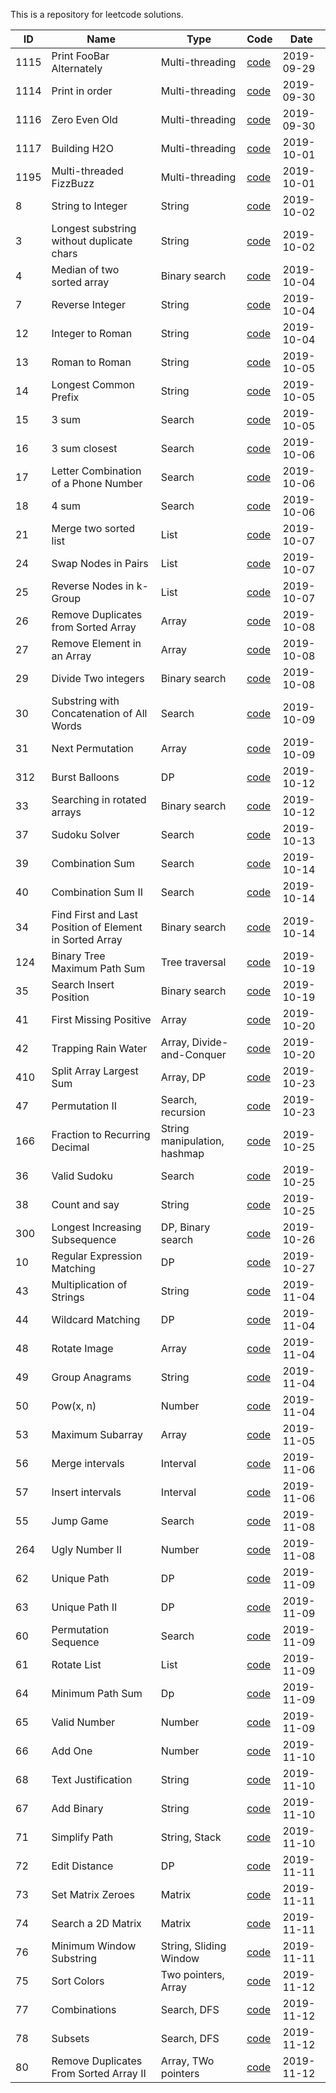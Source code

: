 This is a repository for leetcode solutions.

| ID  | Name | Type|  Code  | Date |
| ------------- |----| ----| ----| -----| 
| 1115 | Print FooBar Alternately | Multi-threading | [code](src/main/java/org/jace/cs/review/lc/multithread/p1115/README.md) | 2019-09-29 |
| 1114 | Print in order | Multi-threading | [code](src/main/java/org/jace/cs/review/lc/multithread/p1114/README.md) | 2019-09-30 |
| 1116 | Zero Even Old | Multi-threading | [code](src/main/java/org/jace/cs/review/lc/multithread/p1116/ZeroEvenOdd.java) | 2019-09-30 |
| 1117 | Building H2O | Multi-threading | [code](src/main/java/org/jace/cs/review/lc/multithread/p1117/H2OPhase.java) | 2019-10-01 |
| 1195 | Multi-threaded FizzBuzz | Multi-threading | [code](src/main/java/org/jace/cs/review/lc/multithread/p1195/FizzBuzz.java) | 2019-10-01 |
| 8 | String to Integer | String | [code](src/main/java/org/jace/cs/review/lc/string/p8/Solution.java) | 2019-10-02 |
| 3 | Longest substring without duplicate chars| String | [code](src/main/java/org/jace/cs/review/lc/string/p3/Solution.java) | 2019-10-02 |
| 4 | Median of two sorted array |Binary search |[code](src/main/java/org/jace/cs/review/lc/binaryresearch/p4/Solution.java) | 2019-10-04 |
| 7 | Reverse Integer | String | [code](src/main/java/org/jace/cs/review/lc/string/p7/Solution.java) | 2019-10-04 |
| 12 | Integer to Roman | String | [code](src/main/java/org/jace/cs/review/lc/string/p12/Solution.java) | 2019-10-04 |
| 13 | Roman to Roman | String | [code](src/main/java/org/jace/cs/review/lc/string/p13/Solution.java) | 2019-10-05 |
| 14 | Longest Common Prefix | String | [code](src/main/java/org/jace/cs/review/lc/string/p14/Solution.java) | 2019-10-05 |
| 15 | 3 sum | Search | [code](src/main/java/org/jace/cs/review/lc/search/p15/Solution.java) | 2019-10-05 |
| 16 | 3 sum closest | Search | [code](src/main/java/org/jace/cs/review/lc/search/p16/SolutionN2.java) | 2019-10-06 |
| 17 | Letter Combination of a Phone Number | Search | [code](src/main/java/org/jace/cs/review/lc/search/p17/Solution.java) | 2019-10-06 |
| 18 | 4 sum | Search | [code](src/main/java/org/jace/cs/review/lc/search/p18/Solution.java) | 2019-10-06 |
| 21 | Merge two sorted list |List | [code](src/main/java/org/jace/cs/review/lc/list/p21/Solution.java) | 2019-10-07 |
| 24 | Swap Nodes in Pairs |List | [code](src/main/java/org/jace/cs/review/lc/list/p24/Solution.java) | 2019-10-07 |
| 25 | Reverse Nodes in k-Group |List | [code](src/main/java/org/jace/cs/review/lc/list/p25/Solution.java) | 2019-10-07 |
| 26 | Remove Duplicates from Sorted Array | Array | [code](src/main/java/org/jace/cs/review/lc/array/p26/Solution.java) | 2019-10-08 |
| 27 | Remove Element in an Array | Array | [code](src/main/java/org/jace/cs/review/lc/array/p27/Solution.java) | 2019-10-08 |
| 29 | Divide Two integers | Binary search | [code](src/main/java/org/jace/cs/review/lc/binarysearch/p29/Solution.java) | 2019-10-08 |
| 30 | Substring with Concatenation of All Words |  Search | [code](src/main/java/org/jace/cs/review/lc/search/p30/Solution.java) | 2019-10-09 |
| 31 | Next Permutation |  Array | [code](src/main/java/org/jace/cs/review/lc/array/p31/Solution.java) | 2019-10-09 |
| 312 | Burst Balloons | DP | [code](src/main/java/org/jace/cs/review/lc/dp/p312/Solution.java) | 2019-10-12 |
| 33 | Searching in rotated arrays | Binary search | [code](src/main/java/org/jace/cs/review/lc/binarysearch/p33/Solution.java) | 2019-10-12 |
| 37 | Sudoku Solver | Search | [code](src/main/java/org/jace/cs/review/lc/search/p37/Solution.java) | 2019-10-13 |
| 39 | Combination Sum | Search | [code](src/main/java/org/jace/cs/review/lc/search/p39/Solution.java) | 2019-10-14 |
| 40 | Combination Sum II | Search | [code](src/main/java/org/jace/cs/review/lc/search/p40/Solution.java) | 2019-10-14 |
| 34 | Find First and Last Position of Element in Sorted Array | Binary search | [code](src/main/java/org/jace/cs/review/lc/binarysearch/p34/Solution.java) | 2019-10-14 |
|124| Binary Tree Maximum Path Sum | Tree traversal | [code](src/main/java/org/jace/cs/review/lc/tree/p124/Solution.java) | 2019-10-19|
|35| Search Insert Position | Binary search | [code](src/main/java/org/jace/cs/review/lc/binarysearch/p35/Solution.java) | 2019-10-19|
|41| First Missing Positive | Array | [code](src/main/java/org/jace/cs/review/lc/array/p41/Solution.java) | 2019-10-20|
|42| Trapping Rain Water | Array, Divide-and-Conquer | [code](src/main/java/org/jace/cs/review/lc/array/p42/Solution.java) | 2019-10-20|
|410| Split Array Largest Sum | Array, DP | [code](src/main/java/org/jace/cs/review/lc/dp/p410/Solution.java) | 2019-10-23|
|47| Permutation II | Search, recursion | [code](src/main/java/org/jace/cs/review/lc/search/p47/Solution.java) | 2019-10-23|
|166| Fraction to Recurring Decimal | String manipulation, hashmap | [code](src/main/java/org/jace/cs/review/lc/string/p166/Solution.java) | 2019-10-25|
|36| Valid Sudoku | Search | [code](src/main/java/org/jace/cs/review/lc/search/p36/Solution.java) | 2019-10-25|
|38| Count and say | String | [code](src/main/java/org/jace/cs/review/lc/search/p38/Solution.java) | 2019-10-25|
|300| Longest Increasing Subsequence | DP, Binary search | [code](src/main/java/org/jace/cs/review/lc/dp/p300/Solution.java) | 2019-10-26|
|10|  Regular Expression Matching | DP| [code](src/main/java/org/jace/cs/review/lc/dp/p10/Solution.java) | 2019-10-27|
|43|  Multiplication of Strings | String| [code](src/main/java/org/jace/cs/review/lc/string/p43/Solution.java) | 2019-11-04|
|44|  Wildcard Matching  | DP | [code](src/main/java/org/jace/cs/review/lc/dp/p44/Solution.java) | 2019-11-04|
|48|  Rotate Image | Array | [code](src/main/java/org/jace/cs/review/lc/matrix/p48/Solution.java) | 2019-11-04|
|49|  Group Anagrams| String | [code](src/main/java/org/jace/cs/review/lc/string/p49/Solution.java) | 2019-11-04|
|50|  Pow(x, n)| Number | [code](src/main/java/org/jace/cs/review/lc/number/p50/Solution.java) | 2019-11-04|
|53|  Maximum Subarray | Array | [code](src/main/java/org/jace/cs/review/lc/array/p53/Solution.java) | 2019-11-05|
|56|  Merge intervals | Interval | [code](src/main/java/org/jace/cs/review/lc/interval/p56/Solution.java) | 2019-11-06|
|57|  Insert intervals | Interval | [code](src/main/java/org/jace/cs/review/lc/interval/p57/Solution.java) | 2019-11-06|
|55|  Jump Game| Search | [code](src/main/java/org/jace/cs/review/lc/search/p55/Solution.java) | 2019-11-08|
|264|  Ugly Number II | Number | [code](src/main/java/org/jace/cs/review/lc/number/p264/Solution.java) | 2019-11-08|
|62|  Unique Path | DP | [code](src/main/java/org/jace/cs/review/lc/dp/p62/Solution.java) | 2019-11-09|
|63|  Unique Path II | DP | [code](src/main/java/org/jace/cs/review/lc/dp/p63/Solution.java) | 2019-11-09|
|60|  Permutation Sequence | Search | [code](src/main/java/org/jace/cs/review/lc/search/p60/Solution.java) | 2019-11-09|
|61|  Rotate List | List | [code](src/main/java/org/jace/cs/review/lc/list/p61/Solution.java) | 2019-11-09|
|64|  Minimum Path Sum | Dp | [code](src/main/java/org/jace/cs/review/lc/dp/p64/Solution.java) | 2019-11-09|
|65|  Valid Number| Number | [code](src/main/java/org/jace/cs/review/lc/number/p65/Solution.java) | 2019-11-09|
|66|  Add One| Number | [code](src/main/java/org/jace/cs/review/lc/number/p66/Solution.java) | 2019-11-10|
|68|  Text Justification | String | [code](src/main/java/org/jace/cs/review/lc/string/p66/Solution.java) | 2019-11-10|
|67|  Add Binary | String | [code](src/main/java/org/jace/cs/review/lc/string/p67/Solution.java) | 2019-11-10|
|71|  Simplify Path | String, Stack | [code](src/main/java/org/jace/cs/review/lc/string/p71/Solution.java) | 2019-11-10|
|72|  Edit Distance | DP | [code](src/main/java/org/jace/cs/review/lc/dp/p72/Solution.java) | 2019-11-11|
|73|  Set Matrix Zeroes | Matrix | [code](src/main/java/org/jace/cs/review/lc/matrix/p73/Solution.java) | 2019-11-11|
|74|  Search a 2D Matrix | Matrix | [code](src/main/java/org/jace/cs/review/lc/matrix/p74/Solution.java) | 2019-11-11|
|76|  Minimum Window Substring | String, Sliding Window | [code](src/main/java/org/jace/cs/review/lc/string/p76/Solution.java) | 2019-11-11|
|75|  Sort Colors | Two pointers, Array| [code](src/main/java/org/jace/cs/review/lc/array/p75/Solution.java) | 2019-11-12|
|77|  Combinations| Search, DFS| [code](src/main/java/org/jace/cs/review/lc/search/p77/Solution.java) | 2019-11-12|
|78|  Subsets| Search, DFS| [code](src/main/java/org/jace/cs/review/lc/search/p78/Solution.java) | 2019-11-12|
|80|  Remove Duplicates From Sorted Array II| Array, TWo pointers| [code](src/main/java/org/jace/cs/review/lc/array/p80/Solution.java) | 2019-11-12|